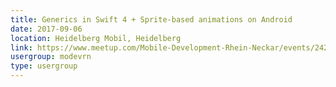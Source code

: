 ```yaml
---
title: Generics in Swift 4 + Sprite-based animations on Android
date: 2017-09-06
location: Heidelberg Mobil, Heidelberg
link: https://www.meetup.com/Mobile-Development-Rhein-Neckar/events/242433481/
usergroup: modevrn
type: usergroup
---
```

